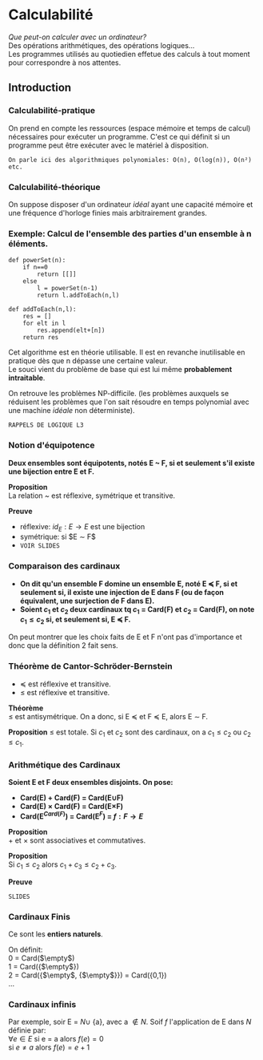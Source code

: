 # Calculabilité

*Que peut-on calculer avec un ordinateur?*  
Des opérations arithmétiques, des opérations logiques...  
Les programmes utilisés au quotiedien effetue des calculs à tout moment pour correspondre à nos attentes.

## Introduction

### Calculabilité-pratique

On prend en compte les ressources (espace mémoire et temps de calcul) nécessaires pour exécuter un programme. C'est ce qui définit si un programme peut être exécuter avec le matériel à disposition.

    On parle ici des algorithmiques polynomiales: O(n), O(log(n)), O(n²) etc.

### Calculabilité-théorique

On suppose disposer d'un ordinateur *idéal* ayant une capacité mémoire et une fréquence d'horloge finies mais arbitrairement grandes.



### Exemple: Calcul de l'ensemble des parties d'un ensemble à n éléments.

```pseudo-code
def powerSet(n):
    if n==0
        return [[]]
    else
        l = powerSet(n-1)
        return l.addToEach(n,l)

def addToEach(n,l):
    res = []
    for elt in l
        res.append(elt+[n])
    return res
```
Cet algorithme est en théorie utilisable. Il est en revanche inutilisable en pratique dès que n dépasse une certaine valeur.  
Le souci vient du problème de base qui est lui même **probablement intraitable**.

On retrouve les problèmes NP-difficile. (les problèmes auxquels se réduisent les problèmes que l'on sait résoudre en temps polynomial avec une machine *idéale* non déterministe).

`RAPPELS DE LOGIQUE L3`

### Notion d'équipotence

**Deux ensembles sont équipotents, notés E ~ F, si et seulement s'il existe une bijection entre E et F.**

**Proposition**  
La relation *~* est réflexive, symétrique et transitive.

**Preuve**
* réflexive: $id_E : E \rightarrow E$ est une bijection
* symétrique: si $E $\sim$ F$
* `VOIR SLIDES`

### Comparaison des cardinaux

* **On dit qu'un ensemble F domine un ensemble E, noté E $\preceq$ F, si et seulement si, il existe une injection de E dans F (ou de façon équivalent, une surjection de F dans E).**
* **Soient $c_1$ et $c_2$ deux cardinaux tq $c_1$ = Card(F) et $c_2$ = Card(F), on note $c_1 \leq c_2$ si, et seulement si, E $\preceq$ F.**  
 
On peut montrer que les choix faits de E et F n'ont pas d'importance et donc que la définition 2 fait sens.

### Théorème de Cantor-Schröder-Bernstein

* $\preceq$ est réflexive et transitive.
* $\leq$ est réflexive et transitive.

**Théorème**  
$\leq$ est antisymétrique. On a donc, si E $\preceq$ et F $\preceq$ E, alors E $\sim$ F.

**Proposition**
$\leq$ est totale. Si $c_1$ et $c_2$ sont des cardinaux, on a $c_1 \leq c_2$ ou $c_2 \leq c_1$.

### Arithmétique des Cardinaux

**Soient E et F deux ensembles disjoints. On pose:**
* **Card(E) + Card(F) = Card(E$\cup$F)**
* **Card(E) $\times$ Card(F) = Card(E$\times$F)**
* **Card(E$^{Card(F)}$) = Card(E$^F$) = ${f: F \rightarrow E}$**

**Proposition**  
$+$ et $\times$ sont associatives et commutatives.

**Proposition**  
Si $c_1 \leq c_2$ alors $c_1 + c_3 \leq c_2 + c_3$.

**Preuve**  

`SLIDES`

### Cardinaux Finis

Ce sont les **entiers naturels**.  

On définit:  
    0 = Card($\empty$)  
    1 = Card({$\empty$})  
    2 = Card({$\empty$, {$\empty$}}) = Card({0,1})  
    ...

### Cardinaux infinis

Par exemple, soir E = $N \cup$ {a}, avec a $\notin N$. Soif $f$ l'application de E dans $N$ définie par:  
$\forall e \in E$ si e = a alors $f(e) =0$  
si $e \neq a$ alors $f(e) = e+1$ 